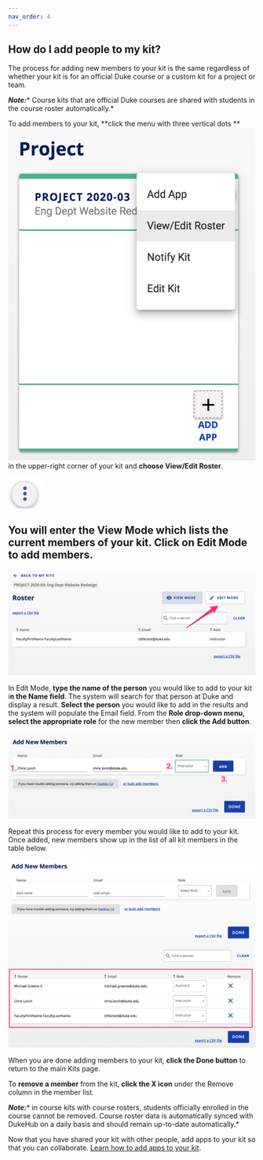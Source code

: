 ```yaml
---
nav_order: 4
---
```

## How do I add people to my kit?

The process for adding new members to your kit is the same regardless of whether your kit is for an official Duke course or a custom kit for a project or team.

**_Note:_*** Course kits that are official Duke courses are shared with students in the course roster automatically.*

To add members to your kit, **click the menu with three vertical dots **![image alt text](images/image_7.png) in the upper-right corner of your kit and **choose View/Edit Roster**.

![image alt text](images/image_8.png)

## You will enter the View Mode which lists the current members of your kit. **Click on Edit Mode** to add members.

![image alt text](images/image_9.png)

In Edit Mode, **type the name of the person** you would like to add to your kit i**n the Name field**.  The system will search for that person at Duke and display a result.  **Select the person** you would like to add in the results and the system will populate the Email field.  From the **Role drop-down menu, select the appropriate role** for the new member then **click the Add button**.

![image alt text](images/image_10.png)

Repeat this process for every member you would like to add to your kit.  Once added, new members show up in the list of all kit members in the table below.

![image alt text](images/image_11.png)

When you are done adding members to your kit, **click the Done button** to return to the main Kits page.

To **remove a member** from the kit, **click the X icon** under the Remove column in the member list.

**_Note:_*** in course kits with course rosters, students officially enrolled in the course cannot be removed.  Course roster data is automatically synced with DukeHub on a daily basis and should remain up-to-date automatically.*

Now that you have shared your kit with other people, add apps to your kit so that you can collaborate.  [Learn how to add apps to your kit](/how-do-i-add-apps-to-my-kit.md).
